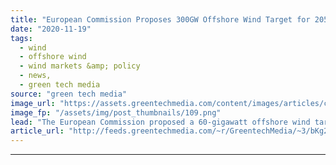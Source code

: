 ```yaml
---
title: "European Commission Proposes 300GW Offshore Wind Target for 2050"
date: "2020-11-19"
tags: 
  - wind
  - offshore wind
  - wind markets &amp; policy
  - news,
  - green tech media
source: "green tech media"
image_url: "https://assets.greentechmedia.com/content/images/articles/cropped_offshore_wind_credit_Siemens_Gamesa_XL.jpg"
image_fp: "/assets/img/post_thumbnails/109.png"
lead: "The European Commission proposed a 60-gigawatt offshore wind target for 2030 on Thursday, a highly ambitious goal that would require an additional 48 GW of installed capacity in just under a decade. A longer-term target of 300 GW by 2050 will also be ..."
article_url: "http://feeds.greentechmedia.com/~r/GreentechMedia/~3/bKg2P5AE59g/ec-proposes-300-gw-offshore-wind-target-for-2050"
---
```


---
